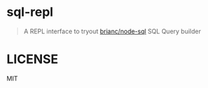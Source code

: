 # sql-repl

> A REPL interface to tryout [brianc/node-sql](#sql) SQL Query builder

[#sql]: https://github.com/brianc/node-sql


# LICENSE

MIT